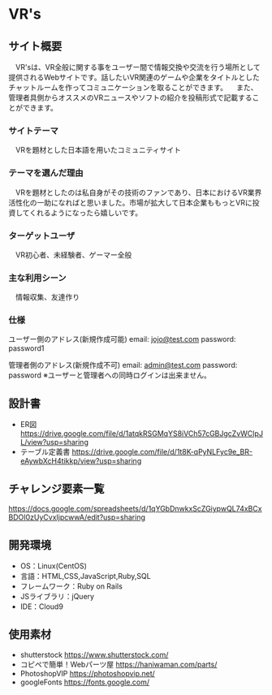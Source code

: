 # VR's

## サイト概要
　VR'sは、VR全般に関する事をユーザー間で情報交換や交流を行う場所として提供されるWebサイトです。話したいVR関連のゲームや企業をタイトルとしたチャットルームを作ってコミュニケーションを取ることができます。
　また、管理者具側からオススメのVRニュースやソフトの紹介を投稿形式で記載することができます。

### サイトテーマ
　VRを題材とした日本語を用いたコミュニティサイト

### テーマを選んだ理由
　VRを題材としたのは私自身がその技術のファンであり、日本におけるVR業界活性化の一助になればと思いました。市場が拡大して日本企業ももっとVRに投資してくれるようになったら嬉しいです。

### ターゲットユーザ
　VR初心者、未経験者、ゲーマー全般

### 主な利用シーン
　情報収集、友達作り
 
### 仕様
 ユーザー側のアドレス(新規作成可能)
 email: jojo@test.com
 password: password1

 管理者側のアドレス(新規作成不可)
 email: admin@test.com
 password: password
 ※ユーザーと管理者への同時ログインは出来ません。

## 設計書
- ER図
<https://drive.google.com/file/d/1atqkRSGMqYS8iVCh57cGBJgcZvWCIpJL/view?usp=sharing>
- テーブル定義書
<https://drive.google.com/file/d/1t8K-qPyNLFyc9e_BR-eAywbXcH4tikkp/view?usp=sharing>

## チャレンジ要素一覧
<https://docs.google.com/spreadsheets/d/1qYGbDnwkxScZGiypwQL74xBCxBDOI0zUyCvxIjpcwwA/edit?usp=sharing>

## 開発環境
- OS：Linux(CentOS)
- 言語：HTML,CSS,JavaScript,Ruby,SQL
- フレームワーク：Ruby on Rails
- JSライブラリ：jQuery
- IDE：Cloud9

## 使用素材
- shutterstock
<https://www.shutterstock.com/>
- コピペで簡単！Webパーツ屋
<https://haniwaman.com/parts/>
- PhotoshopVIP
<https://photoshopvip.net/>
- googleFonts
<https://fonts.google.com/>
